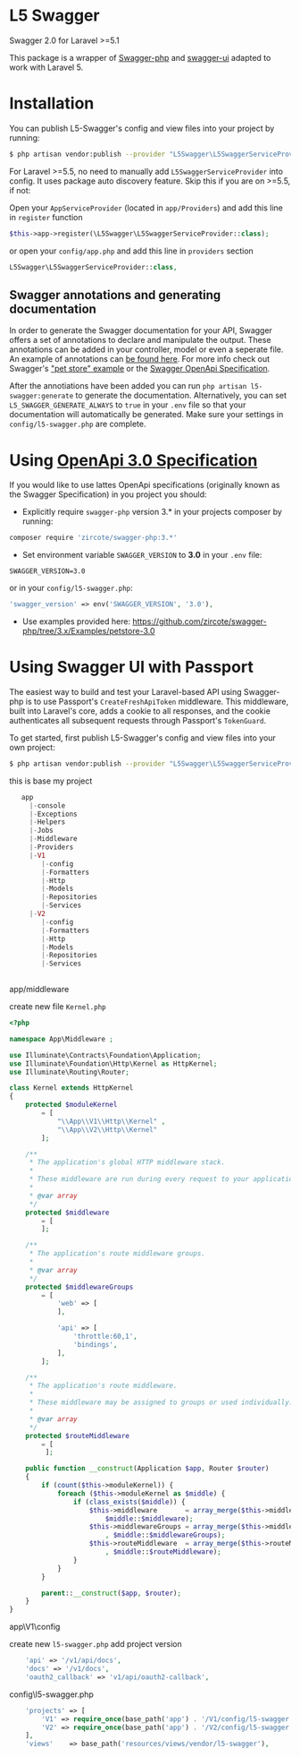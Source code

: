 
L5 Swagger
==========

Swagger 2.0 for Laravel >=5.1

This package is a wrapper of [Swagger-php](https://github.com/zircote/swagger-php) and [swagger-ui](https://github.com/swagger-api/swagger-ui) adapted to work with Laravel 5.

Installation
============

You can publish L5-Swagger's config and view files into your project by running:

```bash
$ php artisan vendor:publish --provider "L5Swagger\L5SwaggerServiceProvider"
```

For Laravel >=5.5, no need to manually add `L5SwaggerServiceProvider` into config. It uses package auto discovery feature. Skip this if you are on >=5.5, if not:

Open your `AppServiceProvider` (located in `app/Providers`) and add this line in `register` function
```php
$this->app->register(\L5Swagger\L5SwaggerServiceProvider::class);
```
or open your `config/app.php` and add this line in `providers` section
```php
L5Swagger\L5SwaggerServiceProvider::class,
```

## Swagger annotations and generating documentation
In order to generate the Swagger documentation for your API, Swagger offers a set of annotations to declare and manipulate the output. These annotations can be added in your controller, model or even a seperate file. An example of annotations can [be found here](https://github.com/DarkaOnLine/L5-Swagger/blob/master/tests/storage/annotations/Swagger/Anotations.php). For more info check out Swagger's ["pet store" example](https://github.com/zircote/swagger-php/tree/3.x/Examples/petstore-3.0) or the [Swagger OpenApi Specification](https://github.com/OAI/OpenAPI-Specification/blob/master/versions/2.0.md).

After the annotiations have been added you can run `php artisan l5-swagger:generate` to generate the documentation. Alternatively, you can set `L5_SWAGGER_GENERATE_ALWAYS` to `true` in your `.env` file so that your documentation will automatically be generated. Make sure your settings in `config/l5-swagger.php` are complete.

Using [OpenApi 3.0 Specification](https://github.com/OAI/OpenAPI-Specification)
============
If you would like to use lattes OpenApi specifications (originally known as the Swagger Specification) in you project you should:
- Explicitly require `swagger-php` version 3.* in your projects composer by running:
```bash
composer require 'zircote/swagger-php:3.*'
```
- Set environment variable `SWAGGER_VERSION` to **3.0** in your `.env` file:
```
SWAGGER_VERSION=3.0
```
or in your `config/l5-swagger.php`:
```php
'swagger_version' => env('SWAGGER_VERSION', '3.0'),
```
- Use examples provided here: https://github.com/zircote/swagger-php/tree/3.x/Examples/petstore-3.0


Using Swagger UI with Passport
============
The easiest way to build and test your Laravel-based API using Swagger-php is to use Passport's `CreateFreshApiToken` middleware. This middleware, built into Laravel's core, adds a cookie to all responses, and the cookie authenticates all subsequent requests through Passport's `TokenGuard`.

To get started, first publish L5-Swagger's config and view files into your own project:

```bash
$ php artisan vendor:publish --provider "L5Swagger\L5SwaggerServiceProvider"
```

this is base my project  

```php
   app
     |-console
     |-Exceptions
     |-Helpers
     |-Jobs
     |-Middleware
     |-Providers
     |-V1
        |-config
        |-Formatters
        |-Http
        |-Models
        |-Repositories
        |-Services
     |-V2
        |-config
        |-Formatters
        |-Http
        |-Models
        |-Repositories
        |-Services      
          
```
app/middleware

create new file `Kernel.php`

```php
<?php

namespace App\Middleware ;

use Illuminate\Contracts\Foundation\Application;
use Illuminate\Foundation\Http\Kernel as HttpKernel;
use Illuminate\Routing\Router;

class Kernel extends HttpKernel
{
    protected $moduleKernel
        = [
            "\\App\\V1\\Http\\Kernel" ,
            "\\App\\V2\\Http\\Kernel"
        ];

    /**
     * The application's global HTTP middleware stack.
     *
     * These middleware are run during every request to your application.
     *
     * @var array
     */
    protected $middleware
        = [
        ];

    /**
     * The application's route middleware groups.
     *
     * @var array
     */
    protected $middlewareGroups
        = [
            'web' => [
            ],

            'api' => [
                'throttle:60,1',
                'bindings',
            ],
        ];

    /**
     * The application's route middleware.
     *
     * These middleware may be assigned to groups or used individually.
     *
     * @var array
     */
    protected $routeMiddleware
        = [
         ];

    public function __construct(Application $app, Router $router)
    {
        if (count($this->moduleKernel)) {
            foreach ($this->moduleKernel as $middle) {
                if (class_exists($middle)) {
                    $this->middleware       = array_merge($this->middleware,
                        $middle::$middleware);
                    $this->middlewareGroups = array_merge($this->middlewareGroups
                        , $middle::$middlewareGroups);
                    $this->routeMiddleware  = array_merge($this->routeMiddleware
                        , $middle::$routeMiddleware);
                }
            }
        }

        parent::__construct($app, $router);
    }
}

```

app\V1\config

create new `l5-swagger.php`  add  project version


```php
    'api' => '/v1/api/docs',
    'docs' => '/v1/docs',
    'oauth2_callback' => 'v1/api/oauth2-callback',
```


config\l5-swagger.php

```php
    'projects' => [
        'V1' => require_once(base_path('app') . '/V1/config/l5-swagger.php'),
        'V2' => require_once(base_path('app') . '/V2/config/l5-swagger.php'),
    ],
    'views'    => base_path('resources/views/vendor/l5-swagger'),
```